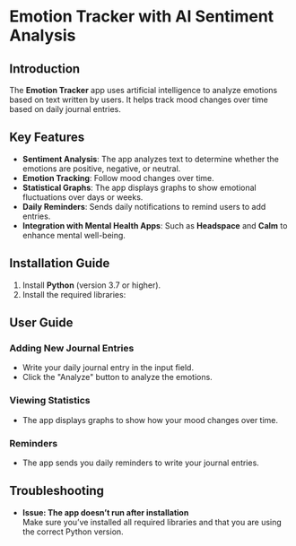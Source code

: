 # Emotion Tracker with AI Sentiment Analysis

## Introduction
The **Emotion Tracker** app uses artificial intelligence to analyze emotions based on text written by users. It helps track mood changes over time based on daily journal entries.

## Key Features
- **Sentiment Analysis**: The app analyzes text to determine whether the emotions are positive, negative, or neutral.
- **Emotion Tracking**: Follow mood changes over time.
- **Statistical Graphs**: The app displays graphs to show emotional fluctuations over days or weeks.
- **Daily Reminders**: Sends daily notifications to remind users to add entries.
- **Integration with Mental Health Apps**: Such as **Headspace** and **Calm** to enhance mental well-being.

## Installation Guide

1. Install **Python** (version 3.7 or higher).
2. Install the required libraries:

## User Guide

### Adding New Journal Entries
- Write your daily journal entry in the input field.
- Click the "Analyze" button to analyze the emotions.

### Viewing Statistics
- The app displays graphs to show how your mood changes over time.

### Reminders
- The app sends you daily reminders to write your journal entries.

## Troubleshooting

- **Issue: The app doesn’t run after installation**  
Make sure you’ve installed all required libraries and that you are using the correct Python version.
